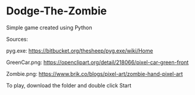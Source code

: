 # Dodge-The-Zombie
Simple game created using Python

Sources:

  pyg.exe: https://bitbucket.org/thesheep/pyg.exe/wiki/Home
  
  GreenCar.png: https://openclipart.org/detail/218066/pixel-car-green-front
  
  Zombie.png: https://www.brik.co/blogs/pixel-art/zombie-hand-pixel-art


To play, download the folder and double click Start
